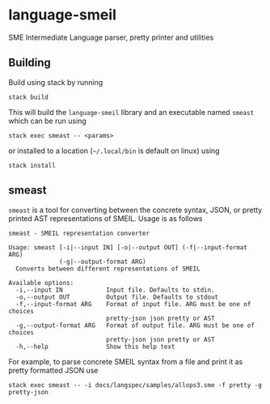 # language-smeil

SME Intermediate Language parser, pretty printer and utilities

## Building
Build using stack by running

```
stack build
```

This will build the `language-smeil` library and an executable named `smeast`
which can be run using

```
stack exec smeast -- <params>
```

or installed to a location (`~/.local/bin` is default on linux) using

```
stack install
```

## smeast
`smeast` is a tool for converting between the concrete syntax, JSON, or pretty
printed AST representations of SMEIL. Usage is as follows

```
smeast - SMEIL representation converter

Usage: smeast [-i|--input IN] [-o|--output OUT] (-f|--input-format ARG)
              (-g|--output-format ARG)
  Converts between different representations of SMEIL

Available options:
  -i,--input IN            Input file. Defaults to stdin.
  -o,--output OUT          Output file. Defaults to stdout
  -f,--input-format ARG    Format of input file. ARG must be one of choices
                           pretty-json json pretty or AST
  -g,--output-format ARG   Format of output file. ARG must be one of choices
                           pretty-json json pretty or AST
  -h,--help                Show this help text
```

For example, to parse concrete SMEIL syntax from a file and print it as pretty
formatted JSON use

```
stack exec smeast -- -i docs/langspec/samples/allops3.sme -f pretty -g pretty-json
```
